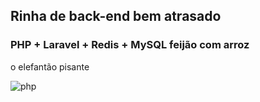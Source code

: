 ## Rinha de back-end bem atrasado
### PHP + Laravel + Redis + MySQL feijão com arroz

o elefantão pisante


![php](https://pbs.twimg.com/media/EeXn_0PWAAMknMj.png)
